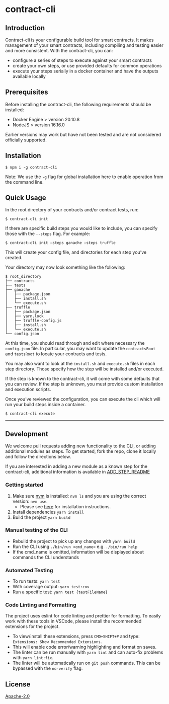 # contract-cli

## Introduction

Contract-cli is your configurable build tool for smart contracts. It makes management of your smart contracts, including compiling and testing easier and more consistent. With the contract-cli, you can:

- configure a series of steps to execute against your smart contracts
- create your own steps, or use provided defaults for common operations
- execute your steps serially in a docker container and have the outputs available locally

## Prerequisites

Before installing the contract-cli, the following requirements should be installed:

- Docker Engine > version 20.10.8
- NodeJS > version 16.16.0

Earlier versions may work but have not been tested and are not considered officially supported.

## Installation

```
$ npm i -g contract-cli
```

Note: We use the `-g` flag for global installation here to enable operation from the command line.

## Quick Usage

In the root directory of your contracts and/or contract tests, run:

```
$ contract-cli init
```

If there are specific build steps you would like to include, you can specify those with the `--steps` flag. For example:

```
$ contract-cli init –steps ganache –steps truffle
```

This will create your config file, and directories for each step you’ve created.

Your directory may now look something like the following:

```
$ root_directory
├── contracts
├── tests
├── ganache
│   ├── package.json
│   ├── install.sh
│   └── execute.sh
├── truffle
│   ├── package.json
│   ├── yarn.lock
│   ├── truffle-config.js
│   ├── install.sh
│   └── execute.sh
└── config.json
```

At this time, you should read through and edit where necessary the `config.json` file. In particular, you may want to update the `contractsRoot` and `testsRoot` to locate your contracts and tests.

You may also want to look at the `install.sh` and `execute.sh` files in each step directory. Those specify how the step will be installed and/or executed.

If the step is known to the contract-cli, it will come with some defaults that you can review. If the step is unknown, you must provide custom installation and execution scripts.

Once you’ve reviewed the configuration, you can execute the cli which will run your build steps inside a container.

```
$ contract-cli execute
```

---

## Development

We welcome pull requests adding new functionality to the CLI, or adding additional modules as steps. To get started, fork the repo, clone it locally and follow the directions below.

If you are interested in adding a new module as a known step for the contract-cli, additional information is available in [ADD_STEP_README](./docs/ADD_STEP_README.md)

### Getting started

1. Make sure [nvm](https://github.com/nvm-sh/nvm) is installed: `nvm ls` and you are using the correct version: `nvm use`.
   - Please see [here](https://github.com/nvm-sh/nvm#installing-and-updating) for installation instructions.
2. Install dependencies `yarn install`
3. Build the project `yarn build`

### Manual testing of the CLI

- Rebuild the project to pick up any changes with `yarn build`
- Run the CLI using `./bin/run <cmd_name>` e.g. `./bin/run help`
- If the cmd_name is omitted, information will be displayed about commands the CLI understands

### Automated Testing

- To run tests: `yarn test`
- With coverage output: `yarn test:cov`
- Run a specific test: `yarn test {testFileName}`

### Code Linting and Formatting

The project uses eslint for code linting and prettier for formatting. To easily work with these tools in VSCode, please install
the recommended extensions for the project.

- To view/install these extensions, press `CMD+SHIFT+P` and type: `Extensions: Show Recommended Extensions`.
- This will enable code error/warning highlighting and format on saves.
- The linter can be run manually with `yarn lint` and can auto-fix problems with `yarn lint:fix`.
- The linter will be automatically run on `git push` commands. This can be bypassed with the `no-verify` flag.

## License

[Apache-2.0](./LICENSE)

